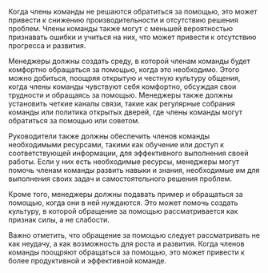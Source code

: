 Когда члены команды не решаются обратиться за помощью, это может привести к снижению производительности и отсутствию решения проблем. Члены команды также могут с меньшей вероятностью признавать ошибки и учиться на них, что может привести к отсутствию прогресса и развития.

Менеджеры должны создать среду, в которой членам команды будет комфортно обращаться за помощью, когда это необходимо. Этого можно добиться, поощряя открытую и честную культуру общения, когда члены команды чувствуют себя комфортно, обсуждая свои трудности и обращаясь за помощью. Менеджеры также должны установить четкие каналы связи, такие как регулярные собрания команды или политика открытых дверей, где члены команды могут обратиться за помощью или советом.

Руководители также должны обеспечить членов команды необходимыми ресурсами, такими как обучение или доступ к соответствующей информации, для эффективного выполнения своей работы. Если у них есть необходимые ресурсы, менеджеры могут помочь членам команды развить навыки и знания, необходимые им для выполнения своих задач и самостоятельного решения проблем.

Кроме того, менеджеры должны подавать пример и обращаться за помощью, когда они в ней нуждаются. Это может помочь создать культуру, в которой обращение за помощью рассматривается как признак силы, а не слабости.

Важно отметить, что обращение за помощью следует рассматривать не как неудачу, а как возможность для роста и развития. Когда членов команды поощряют обращаться за помощью, это может привести к более продуктивной и эффективной команде.